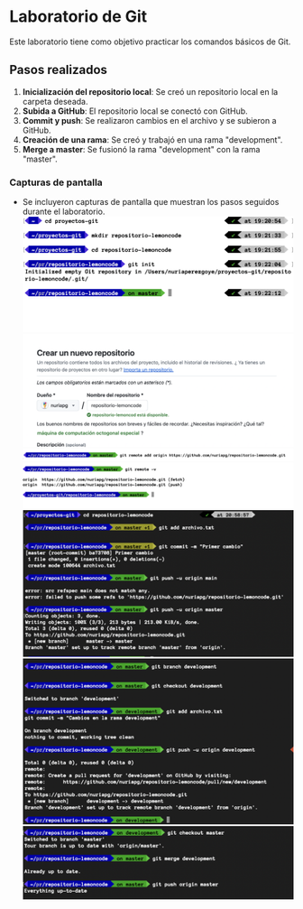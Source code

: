 # Laboratorio de Git

Este laboratorio tiene como objetivo practicar los comandos básicos de Git.

## Pasos realizados

1. **Inicialización del repositorio local**: Se creó un repositorio local en la carpeta deseada.
2. **Subida a GitHub**: El repositorio local se conectó con GitHub.
3. **Commit y push**: Se realizaron cambios en el archivo y se subieron a GitHub.
4. **Creación de una rama**: Se creó y trabajó en una rama "development".
5. **Merge a master**: Se fusionó la rama "development" con la rama "master".

### Capturas de pantalla
- Se incluyeron capturas de pantalla que muestran los pasos seguidos durante el laboratorio.
![Inicializando el repositorio](capturas/Captura1.png) ![Subiendo el repositorio a GitHub](capturas/Captura2.png) ![Commit y push](capturas/Captura3.png) ![Commit y push](capturas/Captura4.png) ![Commit y push](capturas/Captura5.png)![Creación de la rama development](capturas/Captura6.png) ![Realizando el merge](capturas/Captura7.png)

